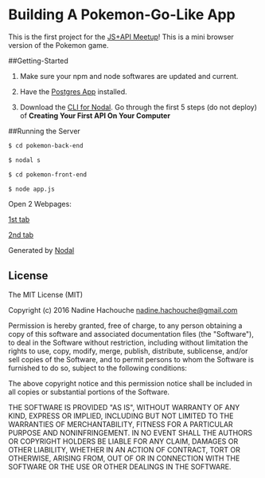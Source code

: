 # Building A Pokemon-Go-Like App

This is the first project for the [JS+API Meetup](https://www.meetup.com/meetup-group-PfwmIfKG/)! This is a mini browser version of the Pokemon game. 

##Getting-Started
1) Make sure your npm and node softwares are updated and current.

2) Have the [Postgres App](http://postgresapp.com/) installed.

3) Download the [CLI for Nodal](https://www.polybit.com/docs/tutorials/getting-started).  Go through the first 5 steps (do not deploy) of **Creating Your First API On Your Computer**

##Running the Server
```sh
$ cd pokemon-back-end
```
```sh
$ nodal s
```
```sh
$ cd pokemon-front-end
```
```sh
$ node app.js
```

Open 2 Webpages:

[1st tab](http://localhost:9000/pokemonmap.htm)

[2nd tab](http://localhost:3000/pokemon_jsons)

Generated by [Nodal](http://nodaljs.com)

## License

The MIT License (MIT)

Copyright (c) 2016 Nadine Hachouche nadine.hachouche@gmail.com

Permission is hereby granted, free of charge, to any person obtaining a copy of this software and associated documentation files (the "Software"), to deal in the Software without restriction, including without limitation the rights to use, copy, modify, merge, publish, distribute, sublicense, and/or sell copies of the Software, and to permit persons to whom the Software is furnished to do so, subject to the following conditions:

The above copyright notice and this permission notice shall be included in all copies or substantial portions of the Software.

THE SOFTWARE IS PROVIDED "AS IS", WITHOUT WARRANTY OF ANY KIND, EXPRESS OR IMPLIED, INCLUDING BUT NOT LIMITED TO THE WARRANTIES OF MERCHANTABILITY, FITNESS FOR A PARTICULAR PURPOSE AND NONINFRINGEMENT. IN NO EVENT SHALL THE AUTHORS OR COPYRIGHT HOLDERS BE LIABLE FOR ANY CLAIM, DAMAGES OR OTHER LIABILITY, WHETHER IN AN ACTION OF CONTRACT, TORT OR OTHERWISE, ARISING FROM, OUT OF OR IN CONNECTION WITH THE SOFTWARE OR THE USE OR OTHER DEALINGS IN THE SOFTWARE.
